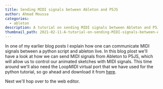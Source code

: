```yaml
---
title: Sending MIDI signals between Ableton and P5JS
author: Ahmad Moussa
categories:
  - ableton
description: A tutorial on sending MIDI signals between Ableton and P5JS.
thumbnail_path: 2021-02-11-A-tutorial-on-sending-MIDI-signals-between-Ableton-and-P5JS.png
---
```


In one of my earlier blog posts I explain how one can communicate MIDI signals between a python script and ableton live. In this blog plost we'll have a look at how we can send MIDI signals from Ableton to P5JS, which will allow us to control our animated sketches with MIDI signals. This time around we'll also need the LoopMIDI virtual port that we have used for the python tutorial, so go ahead and download it from <a href='http://www.tobias-erichsen.de/software/loopmidi.html' target="_blank" rel="noopener noreferrer">here</a>.

Next we'll hop over to the web editor. 
